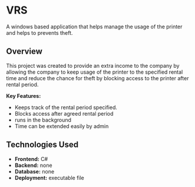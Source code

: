 # VRS
A windows based application that helps manage the usage of the printer and helps to prevents theft.

## Overview

This project was created to provide an extra income to the company by allowing the company to keep usage of the printer to the specified rental time and reduce the chance for theft by blocking access to the printer after rental period.

**Key Features:**

* Keeps track of the rental period specified.
* Blocks access after agreed rental period
* runs in the background
* Time can be extended easily by admin
  
## Technologies Used
* **Frontend:** C#
* **Backend:** none
* **Database:** none
* **Deployment:** executable file
